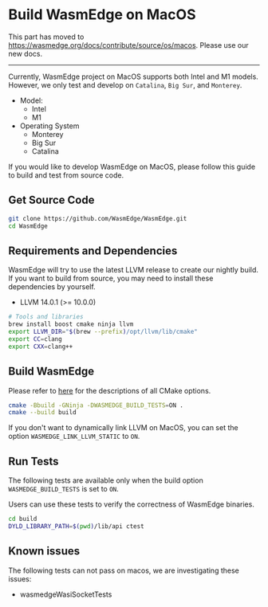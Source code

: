 # Build WasmEdge on MacOS

This part has moved to https://wasmedge.org/docs/contribute/source/os/macos. Please use our new docs.

---
Currently, WasmEdge project on MacOS supports both Intel and M1 models. However, we only test and develop on `Catalina`, `Big Sur`, and `Monterey`.

* Model:
  * Intel
  * M1
* Operating System
  * Monterey
  * Big Sur
  * Catalina

If you would like to develop WasmEdge on MacOS, please follow this guide to build and test from source code.

## Get Source Code

```bash
git clone https://github.com/WasmEdge/WasmEdge.git
cd WasmEdge
```

## Requirements and Dependencies

WasmEdge will try to use the latest LLVM release to create our nightly build.
If you want to build from source, you may need to install these dependencies by yourself.

* LLVM 14.0.1 (>= 10.0.0)

```bash
# Tools and libraries
brew install boost cmake ninja llvm
export LLVM_DIR="$(brew --prefix)/opt/llvm/lib/cmake"
export CC=clang
export CXX=clang++
```

## Build WasmEdge

Please refer to [here](../build_from_src.md#cmake-building-options) for the descriptions of all CMake options.

```bash
cmake -Bbuild -GNinja -DWASMEDGE_BUILD_TESTS=ON .
cmake --build build
```

If you don't want to dynamically link LLVM on MacOS, you can set the option `WASMEDGE_LINK_LLVM_STATIC` to `ON`.

## Run Tests

The following tests are available only when the build option `WASMEDGE_BUILD_TESTS` is set to `ON`.

Users can use these tests to verify the correctness of WasmEdge binaries.

```bash
cd build
DYLD_LIBRARY_PATH=$(pwd)/lib/api ctest
```

## Known issues

The following tests can not pass on macos, we are investigating these issues:

* wasmedgeWasiSocketTests
